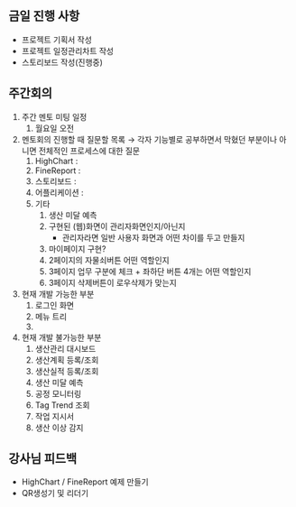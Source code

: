## 금일 진행 사항

- 프로젝트 기획서 작성
- 프로젝트 일정관리차트 작성
- 스토리보드 작성(진행중)

## 주간회의

1. 주간 멘토 미팅 일정
    1. 월요일 오전
2.  멘토회의 진행할 때 질문할 목록 
→ 각자 기능별로 공부하면서 막혔던 부분이나 아니면 전체적인 프로세스에 대한 질문
    1. HighChart : 
    2. FineReport : 
    3. 스토리보드 : 
    4. 어플리케이션 : 
    5. 기타
        1. 생산 미달 예측
        2. 구현된 (웹)화면이 관리자화면인지/아닌지
            - 관리자라면 일반 사용자 화면과 어떤 차이를 두고 만들지
        3. 마이페이지 구현?
        4. 2페이지의 자물쇠버튼 어떤 역할인지
        5. 3페이지 업무 구분에 체크 + 좌하단 버튼 4개는 어떤 역할인지
        6. 3페이지 삭제버튼이 로우삭제가 맞는지
3. 현재 개발 가능한 부분
    1. 로그인 화면
    2. 메뉴 트리
    3. 
4. 현재 개발 불가능한 부분
    1. 생산관리 대시보드
    2. 생산계획 등록/조회
    3. 생산실적 등록/조회
    4. 생산 미달 예측
    5. 공정 모니터링
    6. Tag Trend 조회
    7. 작업 지시서
    8. 생산 이상 감지

## 강사님 피드백

- HighChart / FineReport 예제 만들기
- QR생성기 및 리더기
